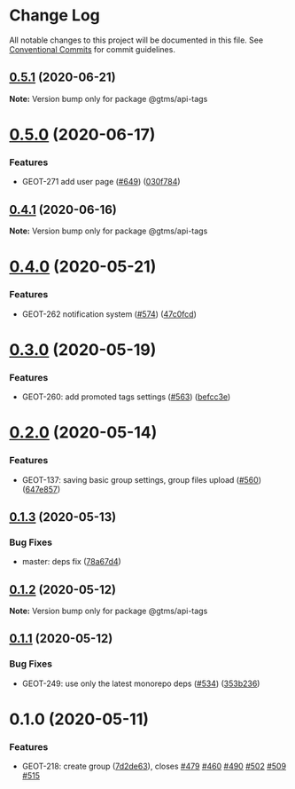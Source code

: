 # Change Log

All notable changes to this project will be documented in this file.
See [Conventional Commits](https://conventionalcommits.org) for commit guidelines.

## [0.5.1](https://github.com/gtms-org/gtms-frontend/compare/@gtms/api-tags@0.5.0...@gtms/api-tags@0.5.1) (2020-06-21)

**Note:** Version bump only for package @gtms/api-tags





# [0.5.0](https://github.com/gtms-org/gtms-frontend/compare/@gtms/api-tags@0.4.1...@gtms/api-tags@0.5.0) (2020-06-17)


### Features

* GEOT-271 add user page ([#649](https://github.com/gtms-org/gtms-frontend/issues/649)) ([030f784](https://github.com/gtms-org/gtms-frontend/commit/030f784116531d8babd696fe8638cf8e036c68e3))





## [0.4.1](https://github.com/gtms-org/gtms-frontend/compare/@gtms/api-tags@0.4.0...@gtms/api-tags@0.4.1) (2020-06-16)

**Note:** Version bump only for package @gtms/api-tags

# [0.4.0](https://github.com/gtms-org/gtms-frontend/compare/@gtms/api-tags@0.3.0...@gtms/api-tags@0.4.0) (2020-05-21)

### Features

- GEOT-262 notification system ([#574](https://github.com/gtms-org/gtms-frontend/issues/574)) ([47c0fcd](https://github.com/gtms-org/gtms-frontend/commit/47c0fcd55c9a2d72b6498b1fc3171862f7d8c9c4))

# [0.3.0](https://github.com/gtms-org/gtms-frontend/compare/@gtms/api-tags@0.2.0...@gtms/api-tags@0.3.0) (2020-05-19)

### Features

- GEOT-260: add promoted tags settings ([#563](https://github.com/gtms-org/gtms-frontend/issues/563)) ([befcc3e](https://github.com/gtms-org/gtms-frontend/commit/befcc3e231a007379e860199bdfeb876854f53b7))

# [0.2.0](https://github.com/gtms-org/gtms-frontend/compare/@gtms/api-tags@0.1.3...@gtms/api-tags@0.2.0) (2020-05-14)

### Features

- GEOT-137: saving basic group settings, group files upload ([#560](https://github.com/gtms-org/gtms-frontend/issues/560)) ([647e857](https://github.com/gtms-org/gtms-frontend/commit/647e85738d1921e181f447b1969584312596ca1f))

## [0.1.3](https://github.com/gtms-org/gtms-frontend/compare/@gtms/api-tags@0.1.2...@gtms/api-tags@0.1.3) (2020-05-13)

### Bug Fixes

- master: deps fix ([78a67d4](https://github.com/gtms-org/gtms-frontend/commit/78a67d4fdf70c72a0b21c53b6a9185658bb61864))

## [0.1.2](https://github.com/gtms-org/gtms-frontend/compare/@gtms/api-tags@0.1.1...@gtms/api-tags@0.1.2) (2020-05-12)

**Note:** Version bump only for package @gtms/api-tags

## [0.1.1](https://github.com/gtms-org/gtms-frontend/compare/@gtms/api-tags@0.1.0...@gtms/api-tags@0.1.1) (2020-05-12)

### Bug Fixes

- GEOT-249: use only the latest monorepo deps ([#534](https://github.com/gtms-org/gtms-frontend/issues/534)) ([353b236](https://github.com/gtms-org/gtms-frontend/commit/353b2363f3c4530fa9dc51067c76718445784699))

# 0.1.0 (2020-05-11)

### Features

- GEOT-218: create group ([7d2de63](https://github.com/gtms-org/gtms-frontend/commit/7d2de6340d0fbae9a44d685b863a65d699241571)), closes [#479](https://github.com/gtms-org/gtms-frontend/issues/479) [#460](https://github.com/gtms-org/gtms-frontend/issues/460) [#490](https://github.com/gtms-org/gtms-frontend/issues/490) [#502](https://github.com/gtms-org/gtms-frontend/issues/502) [#509](https://github.com/gtms-org/gtms-frontend/issues/509) [#515](https://github.com/gtms-org/gtms-frontend/issues/515)
